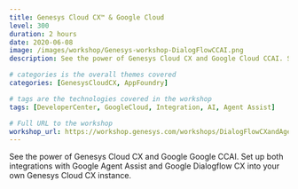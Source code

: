 ```yaml
---
title: Genesys Cloud CX™️ & Google Cloud
level: 300
duration: 2 hours
date: 2020-06-08
image: /images/workshop/Genesys-workshop-DialogFlowCCAI.png
description: See the power of Genesys Cloud CX and Google Cloud CCAI. Set up both integrations with Google Agent Assist and Google Dialogflow CX into your own Genesys Cloud CX instance.

# categories is the overall themes covered 
categories: [GenesysCloudCX, AppFoundry]

# tags are the technologies covered in the workshop
tags: [DeveloperCenter, GoogleCloud, Integration, AI, Agent Assist]

# Full URL to the workshop
workshop_url: https://workshop.genesys.com/workshops/DialogFlowCXandAgentAssist/
---
```


See the power of Genesys Cloud CX and Google Google CCAI. Set up both integrations with Google Agent Assist and Google Dialogflow CX into your own Genesys Cloud CX instance.
